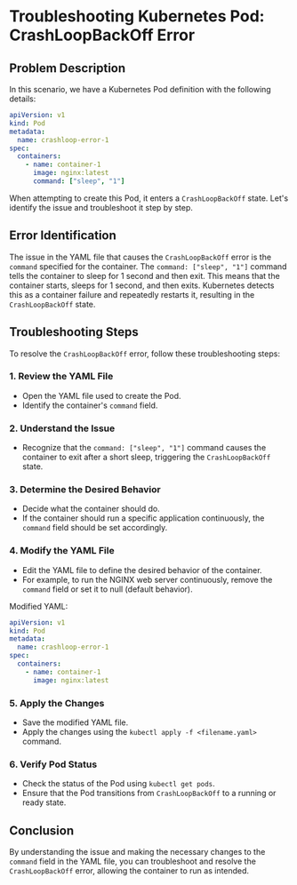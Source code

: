 # Troubleshooting Kubernetes Pod: CrashLoopBackOff Error

## Problem Description
In this scenario, we have a Kubernetes Pod definition with the following details:

```yaml
apiVersion: v1
kind: Pod
metadata:
  name: crashloop-error-1
spec:
  containers:
    - name: container-1
      image: nginx:latest
      command: ["sleep", "1"]
```

When attempting to create this Pod, it enters a `CrashLoopBackOff` state. Let's identify the issue and troubleshoot it step by step.

## Error Identification

The issue in the YAML file that causes the `CrashLoopBackOff` error is the `command` specified for the container. The `command: ["sleep", "1"]` command tells the container to sleep for 1 second and then exit. This means that the container starts, sleeps for 1 second, and then exits. Kubernetes detects this as a container failure and repeatedly restarts it, resulting in the `CrashLoopBackOff` state.

## Troubleshooting Steps

To resolve the `CrashLoopBackOff` error, follow these troubleshooting steps:

### 1. Review the YAML File

- Open the YAML file used to create the Pod.
- Identify the container's `command` field.

### 2. Understand the Issue

- Recognize that the `command: ["sleep", "1"]` command causes the container to exit after a short sleep, triggering the `CrashLoopBackOff` state.

### 3. Determine the Desired Behavior

- Decide what the container should do.
- If the container should run a specific application continuously, the `command` field should be set accordingly.

### 4. Modify the YAML File

- Edit the YAML file to define the desired behavior of the container.
- For example, to run the NGINX web server continuously, remove the `command` field or set it to null (default behavior).

Modified YAML:
```yaml
apiVersion: v1
kind: Pod
metadata:
  name: crashloop-error-1
spec:
  containers:
    - name: container-1
      image: nginx:latest
```

### 5. Apply the Changes

- Save the modified YAML file.
- Apply the changes using the `kubectl apply -f <filename.yaml>` command.

### 6. Verify Pod Status

- Check the status of the Pod using `kubectl get pods`.
- Ensure that the Pod transitions from `CrashLoopBackOff` to a running or ready state.

## Conclusion

By understanding the issue and making the necessary changes to the `command` field in the YAML file, you can troubleshoot and resolve the `CrashLoopBackOff` error, allowing the container to run as intended.

